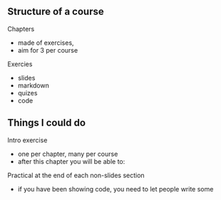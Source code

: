 ## Structure of a course

Chapters 
- made of exercises,
- aim for 3 per course

Exercies
- slides
- markdown
- quizes
- code


## Things I could do

Intro exercise
- one per chapter, many per course
- after this chapter you will be able to:

Practical at the end of each non-slides section
- if you have been showing code, you need to let people write some
